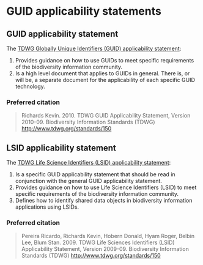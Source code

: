 # GUID applicability statements

## GUID applicability statement

The [TDWG Globally Unique Identifiers (GUID) applicability statement](guid/tdwg_guid_applicability_statement.pdf):

1. Provides guidance on how to use GUIDs to meet specific requirements of the biodiversity information community.
2. Is a high level document that applies to GUIDs in general. There is, or will be, a separate document for the applicability of each specific GUID technology.

### Preferred citation

> Richards Kevin. 2010. TDWG GUID Applicability Statement, Version 2010-09. Biodiversity Information Standards (TDWG) http://www.tdwg.org/standards/150

## LSID applicability statement

The [TDWG Life Science Identifiers (LSID) applicability statement](lsid/tdwg_lsid_applicability_statement.pdf):

1. Is a specific GUID applicability statement that should be read in conjunction with the general GUID applicability statement.
2. Provides guidance on how to use Life Science Identifiers (LSID) to meet specific requirements of the biodiversity information community.
3. Defines how to identify shared data objects in biodiversity information applications using LSIDs.

### Preferred citation

> Pereira Ricardo, Richards Kevin, Hobern Donald, Hyam Roger, Belbin Lee, Blum Stan. 2009. TDWG Life Sciences Identifiers (LSID) Applicability Statement, Version 2009-09. Biodiversity Information Standards (TDWG) http://www.tdwg.org/standards/150
